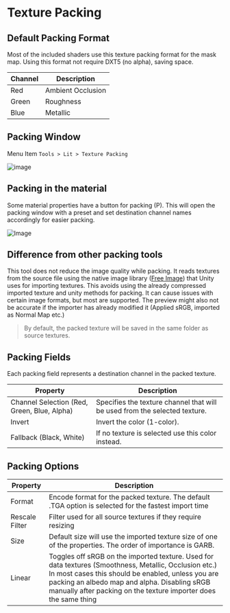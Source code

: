 # Texture Packing

## Default Packing Format

Most of the included shaders use this texture packing format for the mask map. Using this format not require DXT5 (no alpha), saving space.

| Channel | Description |
| - | - |
Red|Ambient Occlusion
Green|Roughness
Blue|Metallic

## Packing Window

Menu Item `Tools > Lit > Texture Packing`

![image](https://i.imgur.com/Rc1e8qM.png)

## Packing in the material

Some material properties have a button for packing (P). This will open the packing window with a preset and set destination channel names accordingly for easier packing.

![Image](https://i.imgur.com/uGTb1Io.png)

## Difference from other packing tools

This tool does not reduce the image quality while packing. It reads textures from the source file using the native image library ([Free Image](https://freeimage.sourceforge.io/)) that Unity uses for importing textures. This avoids using the already compressed imported texture and unity methods for packing. It can cause issues with certain image formats, but most are supported. The preview might also not be accurate if the importer has already modified it (Applied sRGB, imported as Normal Map etc.)

> By default, the packed texture will be saved in the same folder as source textures.

## Packing Fields

Each packing field represents a destination channel in the packed texture.

| Property | Description |
| - | - |
|Channel Selection (Red, Green, Blue, Alpha) | Specifies the texture channel that will be used from the selected texture. |
| Invert | Invert the color (1-color). |
| Fallback (Black, White) | If no texture is selected use this color instead. |

## Packing Options

| Property | Description |
| - | - |
|Format|Encode format for the packed texture. The default .TGA option is selected for the fastest import time|
|Rescale Filter| Filter used for all source textures if they require resizing|
|Size|Default size will use the imported texture size of one of the properties. The order of importance is GARB.
|Linear | Toggles off sRGB on the imported texture. Used for data textures (Smoothness, Metallic, Occlusion etc.) In most cases this should be enabled, unless you are packing an albedo map and alpha. Disabling sRGB manually after packing on the texture importer does the same thing
